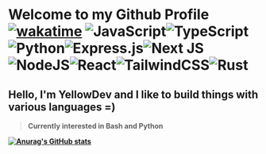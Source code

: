 # Welcome to my Github Profile <br><b>[![wakatime](https://wakatime.com/badge/user/f75b8a48-9a8e-4a2c-b906-791986adff83.svg)](https://wakatime.com/@f75b8a48-9a8e-4a2c-b906-791986adff83) ![JavaScript](https://img.shields.io/badge/javascript-%23323330.svg?style=for-the-badge&logo=javascript&logoColor=%23F7DF1E)![TypeScript](https://img.shields.io/badge/typescript-%23007ACC.svg?style=for-the-badge&logo=typescript&logoColor=white)![Python](https://img.shields.io/badge/python-3670A0?style=for-the-badge&logo=python&logoColor=ffdd54)![Express.js](https://img.shields.io/badge/express.js-%23404d59.svg?style=for-the-badge&logo=express&logoColor=%2361DAFB)![Next JS](https://img.shields.io/badge/Next-black?style=for-the-badge&logo=next.js&logoColor=white)![NodeJS](https://img.shields.io/badge/node.js-6DA55F?style=for-the-badge&logo=node.js&logoColor=white)![React](https://img.shields.io/badge/react-%2320232a.svg?style=for-the-badge&logo=react&logoColor=%2361DAFB)![TailwindCSS](https://img.shields.io/badge/tailwindcss-%2338B2AC.svg?style=for-the-badge&logo=tailwind-css&logoColor=white)![Rust](https://img.shields.io/badge/rust-%23000000.svg?style=for-the-badge&logo=rust&logoColor=white)



## Hello, I'm YellowDev and I like to build things with various languages =)
> Currently interested in Bash and Python
         

[![Anurag's GitHub stats](https://github-readme-stats.vercel.app/api?username=oguzBatur)](https://github.com/anuraghazra/github-readme-stats)
